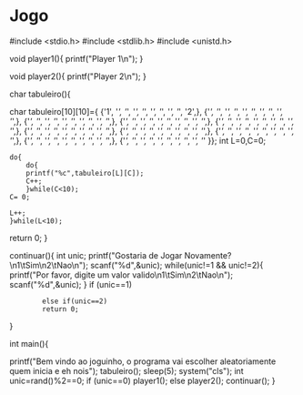 # Jogo




#include <stdio.h>
#include <stdlib.h>
#include <unistd.h>


void player1(){
printf("Player 1\n");
}

void player2(){
printf("Player 2\n");
}

char tabuleiro(){

char tabuleiro[10][10]={	{'1', '*', '*', '*', '*', '*', '*', '*', '*', '2',},
   							{'*', '*', '*', '*', '*', '*', '*', '*', '*', '*',},
   							{'*', '*', '*', '*', '*', '*', '*', '*', '*', '*',},
   							{'*', '*', '*', '*', '*', '*', '*', '*', '*', '*',},
							{'*', '*', '*', '*', '*', '*', '*', '*', '*', '*',},
   							{'*', '*', '*', '*', '*', '*', '*', '*', '*', '*',},
  							{'*', '*', '*', '*', '*', '*', '*', '*', '*', '*',},
  							{'*', '*', '*', '*', '*', '*', '*', '*', '*', '*',},
   							{'*', '*', '*', '*', '*', '*', '*', '*', '*', '*',},
   							{'*', '*', '*', '*', '*', '*', '*', '*', '*', '*' }};
int L=0,C=0;

	do{
		do{ 
		printf("%c",tabuleiro[L][C]);
		C++;
		}while(C<10);
	C= 0;

	L++;
	}while(L<10);
return 0;
}

continuar(){
int unic;
printf("Gostaria de Jogar Novamente?\n1\tSim\n2\tNao\n");
scanf("%d",&unic);
	while(unic!=1 && unic!=2){
	printf("Por favor, digite um valor valido\n1\tSim\n2\tNao\n");
	scanf("%d",&unic);
	}
		if (unic==1)
		
			else if(unic==2)
			return 0;
}




int main(){

printf("Bem vindo ao joguinho, o programa vai escolher aleatoriamente quem inicia e eh nois");
tabuleiro();
sleep(5);
system("cls");
int unic=rand()%2==0;
	if (unic==0)
	player1();
		else
		player2();
continuar();
}
